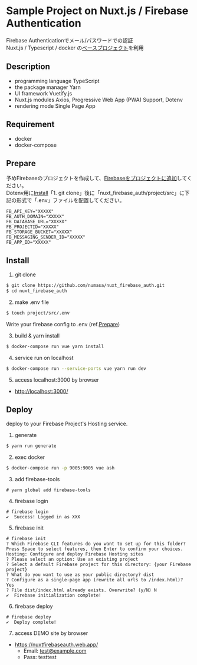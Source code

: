 Sample Project on Nuxt.js / Firebase Authentication
====

Firebase Authenticationでメール/パスワードでの認証</br>
Nuxt.js / Typescript / docker の[ベースプロジェクト](https://github.com/numasa/nuxt_typescript_on_docker)を利用

## Description
- programming language TypeScript
- the package manager Yarn
- UI framework Vuetify.js
- Nuxt.js modules Axios, Progressive Web App (PWA) Support, Dotenv
- rendering mode Single Page App

## Requirement
- docker
- docker-compose

## Prepare
予めFirebaseのプロジェクトを作成して、[Firebaseをプロジェクトに追加](https://firebase.google.com/docs/web/setup?hl=ja)してください。</br>
Dotenv用に[Install](#Install)「1. git clone」後に「nuxt_firebase_auth/project/src」に下記の形式で「.env」ファイルを配置してください。
```
FB_API_KEY="XXXXX"
FB_AUTH_DOMAIN="XXXXX"
FB_DATABASE_URL="XXXXX"
FB_PROJECTID="XXXXX"
FB_STORAGE_BUCKET="XXXXX"
FB_MESSAGING_SENDER_ID="XXXXX"
FB_APP_ID="XXXXX"
```

## Install
1. git clone
```bash
$ git clone https://github.com/numasa/nuxt_firebase_auth.git
$ cd nuxt_firebase_auth
```

2. make .env file
```bash
$ touch project/src/.env
```
Write your firebase config to .env (ref.[Prepare](#Prepare))

3. build & yarn install
```bash
$ docker-compose run vue yarn install
```

4. service run on localhost
```bash
$ docker-compose run --service-ports vue yarn run dev
```

5. access localhost:3000 by browser
- [http://localhost:3000/](http://localhost:3000/)

## Deploy
deploy to your Firebase Project's Hosting service.
1. generate
```bash
$ yarn run generate
```

2. exec docker
```bash
$ docker-compose run -p 9005:9005 vue ash
```

3. add firebase-tools
```ash
# yarn global add firebase-tools
```

4. firebase login
```ash
# firebase login
✔  Success! Logged in as XXX
```

5. firebase init
```ash
# firebase init
? Which Firebase CLI features do you want to set up for this folder? Press Space to select features, then Enter to confirm your choices. Hosting: Configure and deploy Firebase Hosting sites
? Please select an option: Use an existing project
? Select a default Firebase project for this directory: {your Firebase project}
? What do you want to use as your public directory? dist
? Configure as a single-page app (rewrite all urls to /index.html)? Yes
? File dist/index.html already exists. Overwrite? (y/N) N
✔  Firebase initialization complete!  
```

6. firebase deploy
```ash
# firebase deploy
✔  Deploy complete!
```

7. access DEMO site by browser
- https://nuxtfirebaseauth.web.app/
  - Email: test@example.com
  - Pass: testtest
